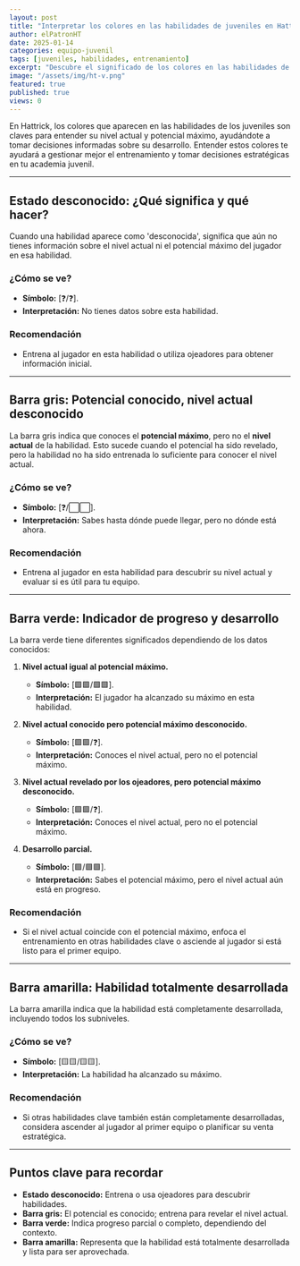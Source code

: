 ```yaml
---
layout: post
title: "Interpretar los colores en las habilidades de juveniles en Hattrick"
author: elPatronHT
date: 2025-01-14
categories: equipo-juvenil
tags: [juveniles, habilidades, entrenamiento]
excerpt: "Descubre el significado de los colores en las habilidades de los juveniles y cómo utilizarlos para optimizar su desarrollo."
image: "/assets/img/ht-v.png"
featured: true
published: true
views: 0
---
```


En Hattrick, los colores que aparecen en las habilidades de los juveniles son claves para entender su nivel actual y potencial máximo, ayudándote a tomar decisiones informadas sobre su desarrollo. Entender estos colores te ayudará a gestionar mejor el entrenamiento y tomar decisiones estratégicas en tu academia juvenil.

---

## Estado desconocido: ¿Qué significa y qué hacer?

Cuando una habilidad aparece como 'desconocida', significa que aún no tienes información sobre el nivel actual ni el potencial máximo del jugador en esa habilidad.

### ¿Cómo se ve?

- **Símbolo:** [❓/❓].
- **Interpretación:** No tienes datos sobre esta habilidad.

### Recomendación

- Entrena al jugador en esta habilidad o utiliza ojeadores para obtener información inicial.

---

## Barra gris: Potencial conocido, nivel actual desconocido

La barra gris indica que conoces el **potencial máximo**, pero no el **nivel actual** de la habilidad. Esto sucede cuando el potencial ha sido revelado, pero la habilidad no ha sido entrenada lo suficiente para conocer el nivel actual.

### ¿Cómo se ve?

- **Símbolo:** [❓/⬜⬜].
- **Interpretación:** Sabes hasta dónde puede llegar, pero no dónde está ahora.

### Recomendación

- Entrena al jugador en esta habilidad para descubrir su nivel actual y evaluar si es útil para tu equipo.

---

## Barra verde: Indicador de progreso y desarrollo

La barra verde tiene diferentes significados dependiendo de los datos conocidos:

1. **Nivel actual igual al potencial máximo.**

   - **Símbolo:** [🟩🟩/🟩🟩].
   - **Interpretación:** El jugador ha alcanzado su máximo en esta habilidad.

2. **Nivel actual conocido pero potencial máximo desconocido.**

   - **Símbolo:** [🟩🟩/❓].
   - **Interpretación:** Conoces el nivel actual, pero no el potencial máximo.

3. **Nivel actual revelado por los ojeadores, pero potencial máximo desconocido.**

   - **Símbolo:** [🟩🟩/❓].
   - **Interpretación:** Conoces el nivel actual, pero no el potencial máximo.

4. **Desarrollo parcial.**
   - **Símbolo:** [🟩/🟩🟩].
   - **Interpretación:** Sabes el potencial máximo, pero el nivel actual aún está en progreso.

### Recomendación

- Si el nivel actual coincide con el potencial máximo, enfoca el entrenamiento en otras habilidades clave o asciende al jugador si está listo para el primer equipo.

---

## Barra amarilla: Habilidad totalmente desarrollada

La barra amarilla indica que la habilidad está completamente desarrollada, incluyendo todos los subniveles.

### ¿Cómo se ve?

- **Símbolo:** [🟨🟨/🟨🟨].
- **Interpretación:** La habilidad ha alcanzado su máximo.

### Recomendación

- Si otras habilidades clave también están completamente desarrolladas, considera ascender al jugador al primer equipo o planificar su venta estratégica.

---

## Puntos clave para recordar

- **Estado desconocido:** Entrena o usa ojeadores para descubrir habilidades.
- **Barra gris:** El potencial es conocido; entrena para revelar el nivel actual.
- **Barra verde:** Indica progreso parcial o completo, dependiendo del contexto.
- **Barra amarilla:** Representa que la habilidad está totalmente desarrollada y lista para ser aprovechada.

